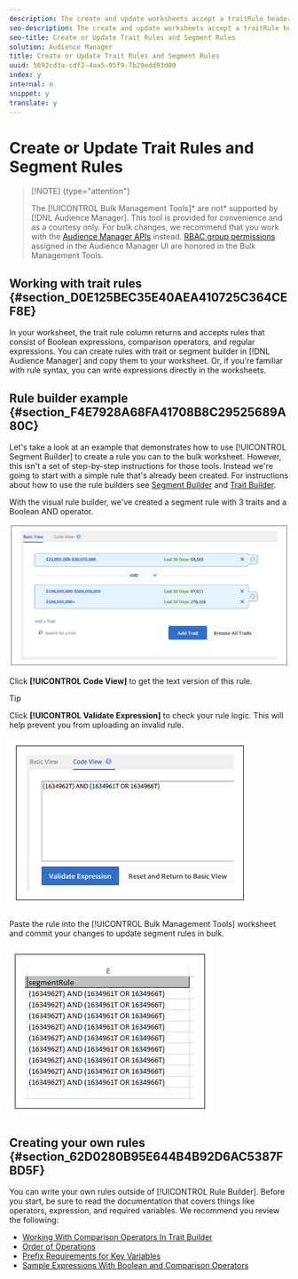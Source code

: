```yaml
---
description: The create and update worksheets accept a traitRule header that lets you apply multiple rules in a single operation. Follow these instructions to make bulk rule requests.
seo-description: The create and update worksheets accept a traitRule header that lets you apply multiple rules in a single operation. Follow these instructions to make bulk rule requests.
seo-title: Create or Update Trait Rules and Segment Rules
solution: Audience Manager
title: Create or Update Trait Rules and Segment Rules
uuid: 5692cd3a-cdf2-4aa5-95f9-7b29edd93d00
index: y
internal: n
snippet: y
translate: y
---
```


# Create or Update Trait Rules and Segment Rules


>[!NOTE] {type="attention"}
>
>The [!UICONTROL  Bulk Management Tools]* are not* supported by [!DNL  Audience Manager]. This tool is provided for convenience and as a courtesy only. For bulk changes, we recommend that you work with the [ Audience Manager APIs](https://marketing.adobe.com/resources/help/en_US/aam/?f=c_api.html) instead. [ RBAC group permissions](../../c_features/c_administration/c_administration.md#concept_A606A162611E4256BB80F60715282296) assigned in the Audience Manager UI are honored in the Bulk Management Tools. 



## Working with trait rules {#section_D0E125BEC35E40AEA410725C364CEF8E}

In your worksheet, the trait rule column returns and accepts rules that consist of Boolean expressions, comparison operators, and regular expressions. You can create rules with trait or segment builder in [!DNL  Audience Manager] and copy them to your worksheet. Or, if you're familiar with rule syntax, you can write expressions directly in the worksheets. 

## Rule builder example {#section_F4E7928A68FA41708B8C29525689A80C}

Let's take a look at an example that demonstrates how to use [!UICONTROL  Segment Builder] to create a rule you can to the bulk worksheet. However, this isn't a set of step-by-step instructions for those tools. Instead we're going to start with a simple rule that's already been created. For instructions about how to use the rule builders see [ Segment Builder](../../c_features/c_segments/c_segment_builder/c_segment_builder.md#concept_FABA1F399CFD4E83B874043638D0FA54) and [ Trait Builder](../../c_features/c_tb_overview/c_tb_main/c_tb_main.md#concept_BCDC4BCAEB4A4879AFA4A9B98D9ED369). 

With the visual rule builder, we've created a segment rule with 3 traits and a Boolean AND operator. 

![](assets/visualrule.png) 

Click **[!UICONTROL  Code View]** to get the text version of this rule. 
>[!TIP]
>
>Click **[!UICONTROL  Validate Expression]** to check your rule logic. This will help prevent you from uploading an invalid rule. 



![](assets/coderule.png) 

Paste the rule into the [!UICONTROL  Bulk Management Tools] worksheet and commit your changes to update segment rules in bulk. 

![](assets/segmentrule.png) 

## Creating your own rules {#section_62D0280B95E644B4B92D6AC5387FBD5F}

You can write your own rules outside of [!UICONTROL  Rule Builder]. Before you start, be sure to read the documentation that covers things like operators, expression, and required variables. We recommend you review the following: 

* [ Working With Comparison Operators In Trait Builder](https://marketing.adobe.com/resources/help/en_US/aam/?f=c_tb_comparison_operators.html)
* [ Order of Operations](https://marketing.adobe.com/resources/help/en_US/aam/c_tb_operator_precedence.html)
* [ Prefix Requirements for Key Variables](https://marketing.adobe.com/resources/help/en_US/aam/?f=r_tb_variable_prefixes.html)
* [ Sample Expressions With Boolean and Comparison Operators](https://marketing.adobe.com/resources/help/en_US/aam/?f=r_tb_expression_samples.html)

